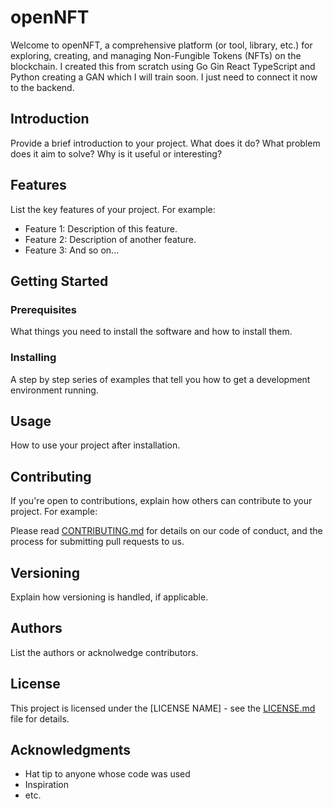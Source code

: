 # openNFT

Welcome to openNFT, a comprehensive platform (or tool, library, etc.) for exploring, creating, and managing Non-Fungible Tokens (NFTs) on the blockchain. I created this from scratch using Go Gin React TypeScript and Python creating a GAN which I will train soon. I just need to connect it now to the backend.

## Introduction

Provide a brief introduction to your project. What does it do? What problem does it aim to solve? Why is it useful or interesting?

## Features

List the key features of your project. For example:

- Feature 1: Description of this feature.
- Feature 2: Description of another feature.
- Feature 3: And so on...

## Getting Started

### Prerequisites

What things you need to install the software and how to install them.

### Installing

A step by step series of examples that tell you how to get a development environment running.

## Usage

How to use your project after installation.

## Contributing

If you're open to contributions, explain how others can contribute to your project. For example:

Please read [CONTRIBUTING.md](link-to-contributing-file) for details on our code of conduct, and the process for submitting pull requests to us.

## Versioning

Explain how versioning is handled, if applicable.

## Authors

List the authors or acknolwedge contributors.

## License

This project is licensed under the [LICENSE NAME] - see the [LICENSE.md](LICENSE.md) file for details.

## Acknowledgments

- Hat tip to anyone whose code was used
- Inspiration
- etc.